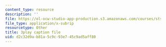 ```yaml
---
content_type: resource
description: ''
file: https://ol-ocw-studio-app-production.s3.amazonaws.com/courses/sts-050-the-history-of-mit-spring-2011/d2c32d9ab81a5c9c93e745c9ad5aff80_RwDQWPhNZ8U.vtt
file_type: application/x-subrip
resourcetype: Other
title: 3play caption file
uid: d2c32d9a-b81a-5c9c-93e7-45c9ad5aff80
---
```

